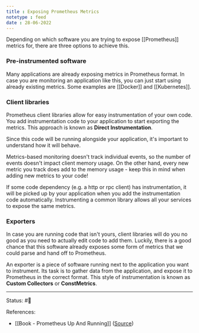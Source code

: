 ```yaml
---
title : Exposing Prometheus Metrics
notetype : feed
date : 28-06-2022
---
```


Depending on which software you are trying to expose [[Prometheus]] metrics for, there are three options to achieve this.

### Pre-instrumented software

Many applications are already exposing metrics in Prometheus format. In case you are monitoring an application like this, you can just start using already existing metrics. Some examples are [[Docker]] and [[Kubernetes]].

### Client libraries

Prometheus client libraries allow for easy instrumentation of your own code. You add instrumentation code to your application to start exporting the metrics. This approach is known as **Direct Instrumentation**.

Since this code will be running alongside your application, it's important to understand how it will behave.

Metrics-based monitoring doesn't track individual events, so the number of events doesn't impact client memory usage. On the other hand, every new metric you track does add to the memory usage - keep this in mind when adding new metrics to your code!

If some code dependency (e.g. a http or rpc client) has instrumentation, it will be picked up by your application when you add the instrumentation code automatically. Instrumenting a common library allows all your services to expose the same metrics.

### Exporters

In case you are running code that isn't yours, client libraries will do you no good as you need to actually edit code to add them. Luckily, there is a good chance that this software already exposes some form of metrics that we could parse and hand off to Prometheus. 

An exporter is a piece of software running next to the application you want to instrument. Its task is to gather data from the application, and expose it to Prometheus in the correct format. This style of instrumentation is known as **Custom Collectors** or **ConstMetrics**.



-----

Status: #🌱 

References:
- [[Book - Prometheus Up And Running]] ([Source](https://www.oreilly.com/library/view/prometheus-up/9781492034131/))
